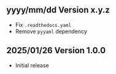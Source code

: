 yyyy/mm/dd Version x.y.z
------------------------
- Fix `.readthedocs.yaml`
- Remove `pyyaml` dependency

2025/01/26 Version 1.0.0
------------------------
- Initial release
